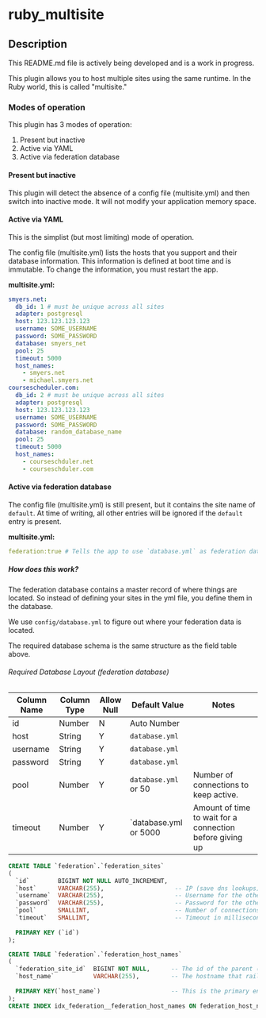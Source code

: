 # ruby_multisite

## Description

This README.md file is actively being developed and is a work in progress.

This plugin allows you to host multiple sites using the same runtime. In the Ruby world, this is called "multisite."

### Modes of operation

This plugin has 3 modes of operation:

1. Present but inactive
2. Active via YAML
3. Active via federation database 

#### Present but inactive

This plugin will detect the absence of a config file (multisite.yml) and then switch into inactive mode. It will not modify your application memory space.

#### Active via YAML

This is the simplist (but most limiting) mode of operation.

The config file (multisite.yml) lists the hosts that you support and their database information. This information is defined at boot time and is immutable. To change the information, you must restart the app.

**multisite.yml:**
```yaml
smyers.net:
  db_id: 1 # must be unique across all sites
  adapter: postgresql
  host: 123.123.123.123
  username: SOME_USERNAME
  password: SOME_PASSWORD
  database: smyers_net
  pool: 25
  timeout: 5000
  host_names:
    - smyers.net
    - michael.smyers.net
coursescheduler.com:
  db_id: 2 # must be unique across all sites
  adapter: postgresql
  host: 123.123.123.123
  username: SOME_USERNAME
  password: SOME_PASSWORD
  database: random_database_name
  pool: 25
  timeout: 5000
  host_names:
    - courseschduler.net
    - courseschduler.com
```

#### Active via federation database

The config file (multisite.yml) is still present, but it contains the site name of `default`. At time of writing, all other entries will be ignored if the `default` entry is present.

**multisite.yml:**
```yaml
federation:true # Tells the app to use `database.yml` as federation data, not actual data.
```

##### How does this work?

The federation database contains a master record of where things are located. So instead of defining your sites in the yml file, you define them in the database. 

We use `config/database.yml` to figure out where your federation data is located. 

The required database schema is the same structure as the field table above.


###### Required Database Layout (federation database)

Column Name   | Column Type  | Allow Null | Default Value         | Notes                                   |
------------- | ------------ | ---------- | --------------------- | --------------------------------------- |
id            | Number       |      N     | Auto Number           | 
host          | String       |      Y     | `database.yml`        | 
username      | String       |      Y     | `database.yml`        | 
password      | String       |      Y     | `database.yml`        | 
pool          | Number       |      Y     | `database.yml` or 50  | Number of connections to keep active. 
timeout       | Number       |      Y     | `database.yml or 5000 | Amount of time to wait for a connection before giving up

```sql
CREATE TABLE `federation`.`federation_sites`
(
  `id`        BIGINT NOT NULL AUTO_INCREMENT, 
  `host`      VARCHAR(255),                    -- IP (save dns lookups) or Hostname of other database
  `username`  VARCHAR(255),                    -- Username for the other database
  `password`  VARCHAR(255),                    -- Password for the other database
  `pool`      SMALLINT,                        -- Number of connections to cache
  `timeout`   SMALLINT,                        -- Timeout in milliseconds to wait to connect
  
  PRIMARY KEY (`id`)
);

CREATE TABLE `federation`.`federation_host_names`
(
  `federation_site_id`  BIGINT NOT NULL,      -- The id of the parent (federation.federation_sites) 
  `host_name`           VARCHAR(255),         -- The hostname that rails sees (ex: smyers.net)
  
  PRIMARY KEY(`host_name`)                    -- This is the primary entry point to this dataset.
);
CREATE INDEX idx_federation__federation_host_names ON federation_host_names(federation_side_id);
```

